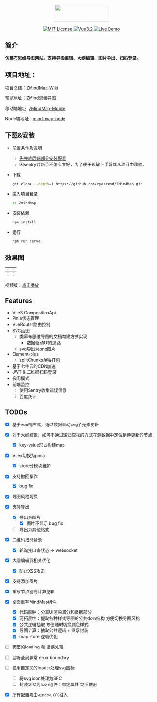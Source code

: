 <div align="center">
<img src="https://cdn.kimjisoo.cn/pic/logo.png" align="center" width="176" height="56"/>
</div>  
<p align="center">
</p>
<p align="center">
  <a href="./LICENSE">
      <img src="https://img.shields.io/github/license/zyascend/ZMindMap" alt="MIT License" />
  </a>
  <a href="https://v3.cn.vuejs.org/">
      <img src="https://img.shields.io/badge/vue.js-3.2-green" alt="Vue3.2">
  </a>
  <a href="https://map.kimjisoo.cn">
      <img src="https://img.shields.io/badge/🚀-open--in--browser-blueviolet" alt="Live Demo">
  </a>
</p>

## 简介
**仿[幕布](https://mubu.com)思维导图网站。支持导图编辑、大纲编辑、图片导出、扫码登录。**  

## 项目地址：
项目总结：[ZMindMap-Wiki](https://github.com/zyascend/ZMindMap/wiki)  

预览地址：[ZMind思维导图](https://map.kimjisoo.cn)

移动端地址: [ZMindMap-Mobile](https://github.com/zyascend/ZMindMap-Mobile)  

Node端地址：[mind-map-node](https://github.com/zyascend/mind-map-node)  

## 下载&安装
- 前置条件及说明
  - [先完成后端部分安装配置](https://github.com/seasnakes/mind-map-node)
  - 因sentry对新手不怎么友好，为了便于理解上手将其从项目中移除，
- 下载

  ```bash
  git clone --depth=1 https://github.com/zyascend/ZMindMap.git
  ```

- 进入项目目录
  ```bash
  cd ZmindMap
  ```
- 安装依赖

  ```bash
  npm install
  ```

- 运行
  ```bash
  npm run serve
  ```
## 效果图

| <img src="https://github.com/zyascend/ZMindMap/blob/main/assets/export07.png?raw=true" style="zoom:20%;" /> | <img src="https://github.com/zyascend/ZMindMap/blob/main/assets/export02.png?raw=true" style="zoom:20%;" /> |
| :------------------------------------------------------------------------------: | -------------------------------------------------------------------------------- |
| <img src="https://github.com/zyascend/ZMindMap/blob/main/assets/export03.png?raw=true" style="zoom:20%;" /> | <img src="https://github.com/zyascend/ZMindMap/blob/main/assets/export04.png?raw=true" style="zoom:20%;" /> |
| <img src="https://github.com/zyascend/ZMindMap/blob/main/assets/export05.png?raw=true" style="zoom:20%;" /> | <img src="https://github.com/zyascend/ZMindMap/blob/main/assets/export06.png?raw=true" style="zoom:20%;" /> |

视频版：[点击播放](https://cdn.kimjisoo.cn/videos%2Fpresentation_v1.0.mp4)

## Features
- Vue3 CompositionApi
- Pinia状态管理
- VueRouter路由控制
- SVG画图
  - 类幕布思维导图的文档构建方式实现
    - 数据驱动UI的思路
  - svg导出为png图片 
- Element-plus
  - splitChunks单独打包
- 基于七牛云的CDN加速
- JWT & 二维码扫码登录
- 夜间模式
- 前端监控
  - 使用Sentry收集错误信息
  - 百度统计

## TODOs
- [x] 基于vue响应式，通过数据驱动svg子元素更新
- [x] 对于大纲编辑，如何不通过递归查找的方式在源数据中定位到待更新的节点
  - [x] key-value形式构建map
- [x] Vuex切换为pinia
  - [x] store分模块维护
- [x] 支持撤回操作
  - [x] bug fix
- [x] 导图风格切换
- [x] 支持导出
  - [x] 导出为图片
    - [x] 图片不显示 bug fix
  - [ ] 导出为其他格式
- [x] 二维码扫码登录
  - [x] 轮询接口查状态 => websocket
- [x] 大纲编辑页相关优化
  - [x] 防止XSS攻击
- [x] 支持添加图片
- [x] 重写节点宽高计算逻辑
- [x] 全面重写MindMap组件
  - [x] 代码臃肿：分离UI渲染部分和数据部分
  - [x] 可拓展性：提取各种样式导图的公共dom结构 方便切换导图风格
  - [x] 公共逻辑抽取 方便随时切换颜色样式
  - [x] 导图计算：抽取公共逻辑  + 继承封装
  - [x] map store 逻辑优化
- [ ] 页面的loading 和 错误处理
- [ ] 监听全局异常 error boundary
- [ ] 使用自定义的loader处理svg图标
  - [ ] 将svg icon处理为SFC
  - [ ] 封装SFC为Icon组件：绑定属性 灵活使用
- [x] 所有配置项由`window.CFG`注入







